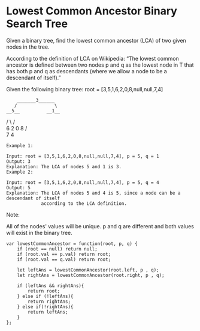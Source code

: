 # Lowest Common Ancestor Binary Search Tree

Given a binary tree, find the lowest common ancestor (LCA) of two given nodes in the tree.

According to the definition of LCA on Wikipedia: “The lowest common ancestor is defined between two nodes p and q as the lowest node in T that has both p and q as descendants (where we allow a node to be a descendant of itself).”

Given the following binary tree:  root = [3,5,1,6,2,0,8,null,null,7,4]

        _______3______
       /              \
    __5__          __1__
   /      \        /      \
   6       2       0       8
         /  \
         7   4

```
Example 1:

Input: root = [3,5,1,6,2,0,8,null,null,7,4], p = 5, q = 1
Output: 3
Explanation: The LCA of nodes 5 and 1 is 3.
Example 2:

Input: root = [3,5,1,6,2,0,8,null,null,7,4], p = 5, q = 4
Output: 5
Explanation: The LCA of nodes 5 and 4 is 5, since a node can be a descendant of itself
             according to the LCA definition.
```

Note:

All of the nodes' values will be unique.
p and q are different and both values will exist in the binary tree.

```
var lowestCommonAncestor = function(root, p, q) {
    if (root == null) return null;
    if (root.val == p.val) return root;
    if (root.val == q.val) return root;

    let leftAns = lowestCommonAncestor(root.left, p , q);
    let rightAns = lowestCommonAncestor(root.right, p , q);

    if (leftAns && rightAns){
        return root;
    } else if (!leftAns){
        return rightAns;
    } else if(!rightAns){
        return leftAns;
    }
};
```
